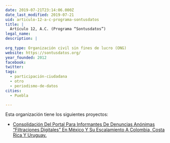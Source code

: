 ```yaml
---
date: 2019-07-21T23:14:06.000Z
date_last_modified: 2019-07-21
uid: articulo-12-a-c-programa-sontusdatos
title: |
  Artículo 12, A.C. (Programa “Sontusdatos”)
legal_name: 
description: |
  
org_type: Organización civil sin fines de lucro (ONG)
website: https://sontusdatos.org/
year_founded: 2012
facebook: 
twitter: 
tags:
  - participación-ciudadana
  - otro
  - periodismo-de-datos
cities: 
  - Puebla

---
```


Esta organización tiene los siguientes proyectos:

- [Consolidación Del Portal Para Informantes De Denuncias Anónimas “Filtraciones Digitales” En México Y Su Escalamiento A Colombia, Costa Rica Y Uruguay.](/proyectos/consolidacion-del-portal-para-informantes-de-denuncias-anonimas-filtraciones-digitales-en-mexico-y-su-escalamiento-a-colombia-costa-rica-y-uruguay)
